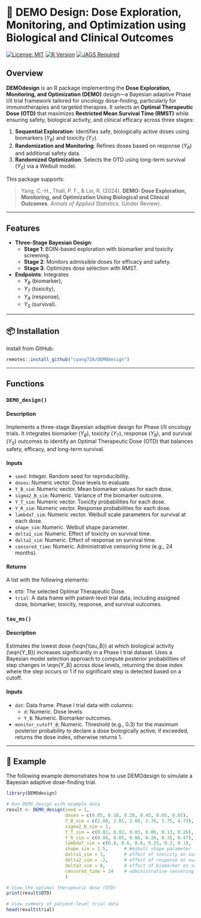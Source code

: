 
# **💊 DEMO Design: Dose Exploration, Monitoring, and Optimization using Biological and Clinical Outcomes**

<!-- badges: start -->
[![License: MIT](https://img.shields.io/badge/License-MIT-yellow.svg)](https://opensource.org/licenses/MIT)
[![R Version](https://img.shields.io/badge/R->=4.2-blue)](https://cran.r-project.org/)
[![JAGS Required](https://img.shields.io/badge/JAGS-Required-red)](http://mcmc-jags.sourceforge.net/)
<!-- badges: end -->

## Overview

**DEMOdesign** is an R package implementing the **Dose Exploration, Monitoring, and Optimization (DEMO)** design—a Bayesian adaptive Phase I/II trial framework tailored for oncology dose-finding, particularly for immunotherapies and targeted therapies. It selects an **Optimal Therapeutic Dose (OTD)** that maximizes **Restricted Mean Survival Time (RMST)** while ensuring safety, biological activity, and clinical efficacy across three stages:

1. **Sequential Exploration**: Identifies safe, biologically active doses using biomarkers ($Y_B$) and toxicity ($Y_T$).
2. **Randomization and Monitoring**: Refines doses based on response ($Y_R$) and additional safety data.
3. **Randomized Optimization**: Selects the OTD using long-term survival ($Y_S$) via a Weibull model.

This package supports:

> Yang, C.-H., Thall, P. F., & Lin, R. (2024). **DEMO: Dose Exploration, Monitoring, and Optimization Using Biological and Clinical Outcomes**. *Annals of Applied Statistics*. (Under Review).

---

## Features

- **Three-Stage Bayesian Design**:
  - **Stage 1**: BOIN-based exploration with biomarker and toxicity screening.
  - **Stage 2**: Monitors admissible doses for efficacy and safety.
  - **Stage 3**: Optimizes dose selection with RMST.
- **Endpoints**: Integrates 
  - $Y_B$ (biomarker), 
  - $Y_T$ (toxicity), 
  - $Y_R$ (response), 
  - $Y_S$ (survival).

---

## 📦 Installation

Install from GitHub:

``` r
remotes::install_github("cyang728/DEMOdesign")
```

---

## Functions

### `DEMO_design()`

#### Description
Implements a three-stage Bayesian adaptive design for Phase I/II oncology trials. It integrates biomarker ($Y_B$), toxicity ($Y_T$), response ($Y_R$), and survival ($Y_S$) outcomes to identify an Optimal Therapeutic Dose (OTD) that balances safety, efficacy, and long-term survival.

#### Inputs

- `seed`: Integer. Random seed for reproducibility.
- `doses`: Numeric vector. Dose levels to evaluate.
- `Y_B_sim`: Numeric vector. Mean biomarker values for each dose.
- `sigma2_B_sim`: Numeric. Variance of the biomarker outcome.
- `Y_T_sim`: Numeric vector. Toxicity probabilities for each dose.
- `Y_R_sim`: Numeric vector. Response probabilities for each dose.
- `lambdaT_sim`: Numeric vector. Weibull scale parameters for survival at each dose.
- `shape_sim`: Numeric. Weibull shape parameter.
- `delta1_sim`: Numeric. Effect of toxicity on survival time.
- `delta2_sim`: Numeric. Effect of response on survival time.
- `censored_time`: Numeric. Administrative censoring time (e.g., 24 months).

#### Returns

A list with the following elements:

- `OTD`: The selected Optimal Therapeutic Dose.
- `trial`: A data frame with patient-level trial data, including assigned dose, biomarker, toxicity, response, and survival outcomes.

### `tau_ms()`

#### Description
Estimates the lowest dose (\eqn{\tau_B}) at which biological activity (\eqn{Y_B}) increases significantly in a Phase I trial dataset. Uses a Bayesian model selection approach to compute posterior probabilities of step changes in \eqn{Y_B} across dose levels, returning the dose index where the step occurs or 1 if no significant step is detected based on a cutoff.

#### Inputs
- `dat`: Data frame. Phase I trial data with columns:
  - `d`: Numeric. Dose levels.
  - `Y_B`: Numeric. Biomarker outcomes.
- `monitor_cutoff_B`: Numeric. Threshold (e.g., 0.3) for the maximum posterior probability to declare a dose biologically active; if exceeded, returns the dose index, otherwise returns 1.

---

## 🚀 Example

The following example demonstrates how to use DEMOdesign to simulate a Bayesian adaptive dose-finding trial.

``` r
library(DEMOdesign)

# Run DEMO_design with example data
result <- DEMO_design(seed = 1,
                      doses = c(0.05, 0.10, 0.20, 0.45, 0.65, 0.85),
                      Y_B_sim = c(2.00, 2.01, 2.08, 2.76, 3.75, 4.73),  # biomarker means
                      sigma2_B_sim = 1, 
                      Y_T_sim = c(0.01, 0.02, 0.03, 0.06, 0.13, 0.26),  # toxicity rates
                      Y_R_sim = c(0.04, 0.05, 0.08, 0.20, 0.35, 0.47),  # response rates
                      lambdaT_sim = c(0.8, 0.6, 0.6, 0.25, 0.2, 0.1),   # scale for Weibull survival
                      shape_sim = 1.5,      # Weibull shape parameter
                      delta1_sim = 3,       # effect of toxicity on survival
                      delta2_sim = -2,      # effect of response on survival
                      delta3_sim = 0,       # effect of biomarker on survival
                      censored_time = 24    # administrative censoring time 
                      )

# View the optimal therapeutic dose (OTD)
print(result$OTD)

# View summary of patient-level trial data
head(result$trial)
```
